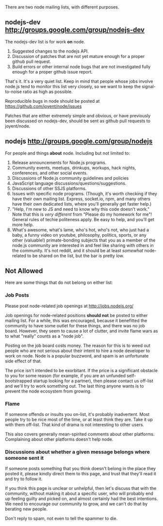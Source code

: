 There are two node mailing lists, with different purposes.

## nodejs-dev http://groups.google.com/group/nodejs-dev

The nodejs-dev list is for work **on** node.

1. Suggested changes to the nodejs API.
2. Discussion of patches that are not yet mature enough for a proper github pull request.
3. Build errors or other internal node bugs that are not investigated fully enough for a proper github issue report.

That's it.  It's a very quiet list.  Keep in mind that people whose jobs involve node.js tend to monitor this list very closely, so we want to keep the signal-to-noise ratio as high as possible.

Reproducible bugs in node should be posted at https://github.com/joyent/node/issues

Patches that are either extremely simple and obvious, or have previously been discussed on nodejs-dev, should be sent as github pull requests to joyent/node.

## nodejs http://groups.google.com/group/nodejs

For people and things **about** node.  Including but not limited to:

1. Release announcements for Node.js programs.
2. Community events, meetups, drinkups, workups, hack nights, conferences, and other social events.
3. Discussions of Node.js community guidelines and policies
4. JavaScript language discussions/questions/suggestions.
5. Discussions of other SSJS platforms.
6. Issues with specific node programs.  (Though, it's worth checking if they have their own mailing list.  Express, socket.io, npm, and many others have their own dedicated lists, where you'll generally get faster help.)
7. "Help, I'm new to JS and need to know why this code doesn't work."  Note that this is *very different* from "Please do my homework for me"!  General rules of techie politeness apply.  Be easy to help, and you'll get more help.
8. What's awesome, what's lame, who's hot, who's not, who just had a baby, a funny video on youtube, philosophy, politics, sports, or any other (valuable!) primate-bonding subjects that you as a member of the node.js community are interested in and feel like sharing with others in the community.  It's not reddit, and it should be at least *somewhat* node-related to be shared on the list, but the bar is pretty low.

## Not Allowed

Here are some things that do not belong on either list:

### Job Posts

Please post node-related job openings at http://jobs.nodejs.org/

Job openings for node-related positions **should not** be posted to either mailing list.  For a while, this was encouraged, because it benefitted the community to have some outlet for these things, and there was no job board.  However, they seem to cause a lot of clutter, and invite flame wars as to what "really" counts as a "node job".

Posting on the job board costs money.  The reason for this is to weed out people who are not serious about their intent to hire a node developer to work on node.  Node is a popular buzzword, and spam is an unfortunate side effect of that.

The price isn't intended to be exorbitant.  If the price is a significant obstacle to you for some reason (for example, if you are an unfunded self-bootstrapped startup looking for a partner), then please contact us off-list and we'll try to work something out.  The last thing anyone wants is to prevent the node ecosystem from growing.

### Flame

If someone offends or insults you on-list, it's probably inadvertent.  Most people try to be nice most of the time, or at least think they are.  Take it up with them off-list.  That kind of drama is not interesting to other users.

This also covers generally mean-spirited comments about other platforms.  Complaining about other platforms doesn't help node.

### Discussions about whether a given message belongs where someone sent it

If someone posts something that you think doesn't belong in the place they posted it, please kindly direct them to this page, and trust that they'll read it and try to follow it.

If you think this page is unclear or unhelpful, then let's discuss that with the community, without making it about a specific user, who will probably end up feeling guilty and picked on, and almost certainly had the best intentions.  We need to encourage our community to grow, and we can't do that by berating new people.

Don't reply to spam, not even to tell the spammer to die.
